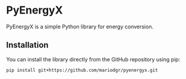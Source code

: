# PyEnergyX

PyEnergyX is a simple Python library for energy conversion. 

## Installation

You can install the library directly from the GitHub repository using pip:

```bash
pip install git+https://github.com/mariodgr/pyenergyx.git
